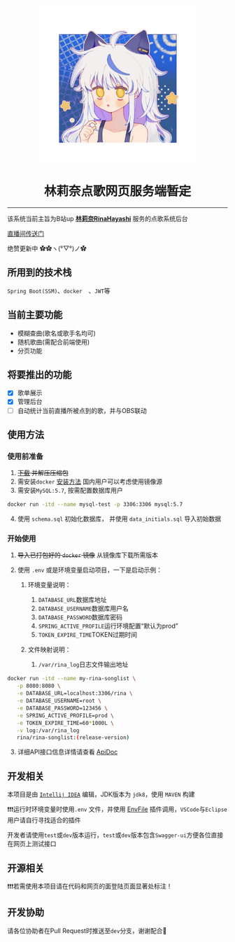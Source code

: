 
<div align="center">
<img src="https://raw.githubusercontent.com/ArvinJr/TyporaPictureDatabase/main/rina%E5%A4%B4%E5%83%8F.jpg" alt="大莉头像" width=360 height=360 />

# 林莉奈点歌网页服务端~~暂定~~

</div>

---

该系统当前主旨为B站up [**林莉奈RinaHayashi**](https://space.bilibili.com/1243266187) 服务的点歌系统后台

[直播间传送门](https://live.bilibili.com/22742508?spm_id_from=333.999.0.0)

绝赞更新中 ✿✿ヽ(°▽°)ノ✿

## 所用到的技术栈

`Spring Boot(SSM)`、`docker	`、`JWT`等

## 当前主要功能

- 模糊查曲(歌名或歌手名均可)
- 随机歌曲(需配合前端使用)
- 分页功能

## 将要推出的功能

- [x] 歌单展示
- [x] 管理后台
- [ ] 自动统计当前直播所被点到的歌，并与OBS联动

## 使用方法

### 使用前准备
1. ~~[下载](https://github.com/ArvinJr/rina/releases/download/v1.0-beta/v1.0-beta.zip) 并解压压缩包~~
2. 需安装`docker` [安装方法](https://www.runoob.com/docker/centos-docker-install.html) 国内用户可以考虑使用镜像源
3. 需安装`MySQL:5.7`, 按需配置数据库用户
```bash
docker run -itd --name mysql-test -p 3306:3306 mysql:5.7
```
4. 使用 `schema.sql` 初始化数据库， 并使用 `data_initials.sql` 导入初始数据

### 开始使用
1. ~~导入已打包好的 `docker` 镜像~~ 从镜像库下载所需版本

2. 使用 `.env` 或是环境变量启动项目，一下是启动示例：
   1. 环境变量说明：
      1. `DATABASE_URL`数据库地址
      2. `DATABASE_USERNAME`数据库用户名
      3. `DATABASE_PASSWORD`数据库密码
      4. `SPRING_ACTIVE_PROFILE`运行环境配置“默认为prod”
      5. `TOKEN_EXPIRE_TIME`TOKEN过期时间

   2. 文件映射说明：
      1. `/var/rina_log`日志文件输出地址


```bash
docker run -itd --name my-rina-songlist \
   -p 8080:8080 \
   -e DATABASE_URL=localhost:3306/rina \
   -e DATABASE_USERNAME=root \
   -e DATABASE_PASSWORD=123456 \
   -e SPRING_ACTIVE_PROFILE=prod \
   -e TOKEN_EXPIRE_TIME=60*1000L \
   -v log:/var/rina_log
   rina/rina-songlist:(release-version)
```

3. 详细API接口信息详情请查看 [ApiDoc](./docs/ApiDoc.md)

## 开发相关

本项目是由 [`Intellij IDEA`](https://www.jetbrains.com/idea/) 编辑，JDK版本为 `jdk8`，使用 `MAVEN` 构建

❗️❗️❗️运行时环境变量时使用`.env` 文件，并使用 [EnvFile](https://www.jetbrains.com/idea/) 插件调用，`VSCode`与`Eclipse`用户请自行寻找适合的插件

开发者请使用`test`或`dev`版本运行，`test`或`dev`版本包含`Swagger-ui`方便各位直接在网页上测试接口

## 开源相关

❗️❗️❗️若需使用本项目请在代码和网页的面登陆页面显著处标注！

## 开发协助

请各位协助者在Pull Request时推送至`dev`分支，谢谢配合🙏